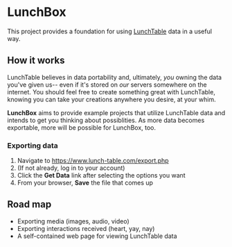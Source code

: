 LunchBox
========

This project provides a foundation for using [LunchTable](https://www.lunch-table.com/) data in a useful way.

## How it works

LunchTable believes in data portability and, ultimately, _you_ owning the data you've given us-- even if it's stored on _our_ servers somewhere on the internet.
You should feel free to create something great with LunchTable, knowing you can take your creations anywhere you desire, at your whim.

**LunchBox** aims to provide example projects that utilize LunchTable data and intends to get you thinking about possiblities. As more data becomes exportable, more will be possible for LunchBox, too.

### Exporting data

1. Navigate to https://www.lunch-table.com/export.php
2. (If not already, log in to your account)
3. Click the **Get Data** link after selecting the options you want
4. From your browser, **Save** the file that comes up

## Road map

* Exporting media (images, audio, video)
* Exporting interactions received (heart, yay, nay)
* A self-contained web page for viewing LunchTable data
